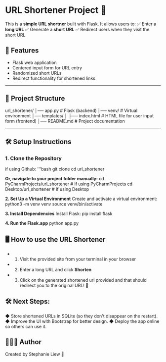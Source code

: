 # URL Shortener Project 🚀

This is a **simple URL shortner** built with Flask. It allows users to:
✅ Enter a **long URL**
✅ Generate a **short URL**
✅ Redirect users when they visit the short URL

## 📌 Features
- Flask web application
- Centered input form for URL entry
- Randomized short URLs
- Redirect functionality for shortened links

---

## 📁 Project Structure

url_shortener/ 
│── app.py # Flask (backend) 
│── venv/ # Virtual environment 
│── templates/ 
│ ├── index.html # HTML file for user input form (frontend)
│── README.md # Project documentation

---

## 🛠️ Setup Instructions

### **1. Clone the Repository**
if using Github:
'''bash
git clone <your-repo-url>
cd url_shortener

**Or, navigate to your project folder manually:**
cd PyCharmProjects/url_shortener # If using PyCharmProjects
cd Desktop/url_shortener # If using Desktop

**2. Set Up a Virtual Environment**
Create and activate a virtual environment:
python3 -m venv venv
source venv/bin/activate

**3. Install Dependencies**
Install Flask:
pip install flask

**4. Run the Flask.app**
python app.py

## 🖥️ How to use the URL Shortener
- 1. Visit the provided site from your terminal in your browser
- 2. Enter a long URL and click **Shorten**
- 3. Click on the generated shortened url provided and that should redirect you to the original URL! 🎉

## 🛠️ Next Steps:
◆ Store shortened URLs in SQLite (so they don't disappear on the restart).
◆ Improve the UI with Bootstrap for better design.
◆ Deploy the app online so others can use it.

## 👩🏻‍💻 Author

Created by Stephanie Liew 🚀





























